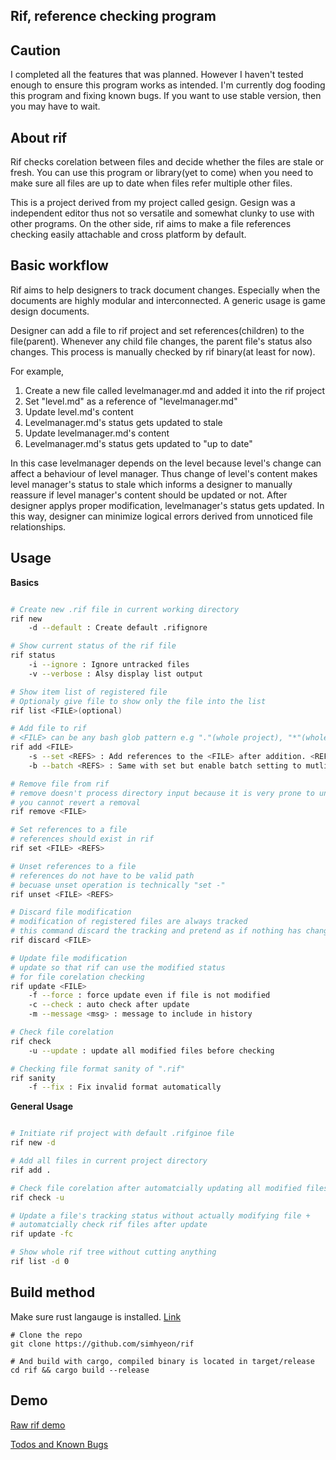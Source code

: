 ## Rif, reference checking program

## Caution

I completed all the features that was planned. However I haven't tested enough
to ensure this program works as intended. I'm currently dog fooding this
program and fixing known bugs. If you want to use stable version, then you may
have to wait.

## About rif

Rif checks corelation between files and decide whether the files are stale or
fresh. You can use this program or library(yet to come) when you need
to make sure all files are up to date when files refer multiple other
files.

This is a project derived from my project called gesign. Gesign was a
independent editor thus not so versatile and somewhat clunky to use with other
programs. On the other side, rif aims to make a file references checking easily
attachable and cross platform by default.

## Basic workflow

Rif aims to help designers to track document changes. Especially when the
documents are highly modular and interconnected. A generic usage is game design
documents.

Designer can add a file to rif project and set references(children) to the
file(parent). Whenever any child file changes, the parent file's status also
changes. This process is manually checked by rif binary(at least for now).

For example, 

1. Create a new file called levelmanager.md and added it into the rif project
1. Set "level.md" as a reference of "levelmanager.md"
1. Update level.md's content
1. Levelmanager.md's status gets updated to stale
1. Update levelmanager.md's content
1. Levelmanager.md's status gets updated to "up to date"

In this case levelmanager depends on the level because level's change can
affect a behaviour of level manager. Thus change of level's content makes level
manager's status to stale which informs a designer to manually reassure if level
manager's content should be updated or not. After designer applys proper
modification, levelmanager's status gets updated. In this way, designer can
minimize logical errors derived from unnoticed file relationships.

## Usage

**Basics**

```bash

# Create new .rif file in current working directory
rif new
	-d --default : Create default .rifignore 

# Show current status of the rif file
rif status 
	-i --ignore : Ignore untracked files
	-v --verbose : Alsy display list output

# Show item list of registered file
# Optionaly give file to show only the file into the list
rif list <FILE>(optional)

# Add file to rif
# <FILE> can be any bash glob pattern e.g "."(whole project), "*"(whole files in current directory)
rif add <FILE>
	-s --set <REFS> : Add references to the <FILE> after addition. <REFS> should already exists in rif
	-b --batch <REFS> : Same with set but enable batch setting to mutliple <FILE>. This explicitly enquire a user because unsetting is very trival process while setting references is instant.

# Remove file from rif
# remove doesn't process directory input because it is very prone to unintended operation
# you cannot revert a removal 
rif remove <FILE>

# Set references to a file 
# references should exist in rif
rif set <FILE> <REFS>

# Unset references to a file 
# references do not have to be valid path
# becuase unset operation is technically "set -"
rif unset <FILE> <REFS>

# Discard file modification
# modification of registered files are always tracked
# this command discard the tracking and pretend as if nothing has changed
rif discard <FILE>

# Update file modification
# update so that rif can use the modified status
# for file corelation checking
rif update <FILE>
	-f --force : force update even if file is not modified
	-c --check : auto check after update
	-m --message <msg> : message to include in history

# Check file corelation
rif check
	-u --update : update all modified files before checking

# Checking file format sanity of ".rif"
rif sanity
	-f --fix : Fix invalid format automatically

```

**General Usage**

```bash

# Initiate rif project with default .rifginoe file
rif new -d

# Add all files in current project directory
rif add . 

# Check file corelation after automatcially updating all modified files
rif check -u

# Update a file's tracking status without actually modifying file + 
# automatcially check rif files after update 
rif update -fc

# Show whole rif tree without cutting anything
rif list -d 0

```

## Build method

Make sure rust langauge is installed. [Link](https://www.rust-lang.org/tools/install)
```
# Clone the repo
git clone https://github.com/simhyeon/rif

# And build with cargo, compiled binary is located in target/release
cd rif && cargo build --release
```

## Demo

[Raw rif demo](https://www.youtube.com/watch?v=3XhPTz6Rm5w)

[Todos and Known Bugs](meta.md)
